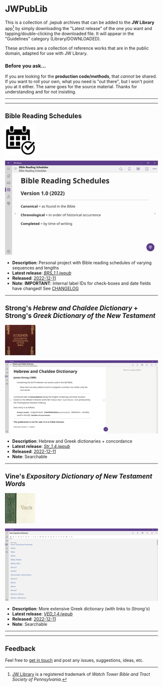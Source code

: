 # JWPubLib

This is a collection of *.jwpub* archives that can be added to the **JW Library** app[^1] by simply downloading the "Latest release" of the one you want and tapping/double-clicking the downloaded file. It will appear in the "Guidelines" category (Library/DOWNLOADED).

These archives are a collection of reference works that are in the public domain, adapted for use with JW Library.

### Before you ask...

If you are looking for the **production code/methods**, that *cannot* be shared. If you want to roll your own, what you need is "out there", but I won't point you at it either. The same goes for the source material. Thanks for understanding and for not insisting.
____
____
## Bible Reading Schedules
<img src="screenshots/BRS_270x270.jpg" width="100px">

![preview](screenshots/BRS.gif)

* **Description**: Personal project with Bible reading schedules of varying sequences and lengths
* **Latest release**: [*BRS_1.1.jwpub*](https://github.com/erykjj/jwpublib/releases/tag/BRS_1.1)
* **Released**: [2022-12-11](CHANGELOG.md/#brs_11---2022-12-11)
* **Note**: **IMPORTANT**: Internal label IDs for check-boxes and date fields have changed! See [CHANGELOG](CHANGELOG.md/#brs_11---2022-12-11)

____
## Strong's *Hebrew and Chaldee Dictionary* + Strong's *Greek Dictionary of the New Testament*
<img src="screenshots/Strongs_270x270.jpg" width="100px">

![preview](screenshots/Str.gif)

* **Description**: Hebrew and Greek dictionaries + concordance
* **Latest release**: [*Str_1.4.jwpub*](https://github.com/erykjj/jwpublib/releases/tag/Str_1.4)
* **Released**: [2022-12-11](CHANGELOG.md/#str_14---2022-12-11)
* **Note**: Searchable 

____
## Vine's *Expository Dictionary of New Testament Words*
<img src="screenshots/Vines_270x270.jpg" width="100px">

![preview](screenshots/VED.gif)

* **Description**: More extensive Greek dictionary (with links to *Strong's*)
* **Latest release**: [*VED_1.4.jwpub*](https://github.com/erykjj/jwpublib/releases/tag/VED_1.4)
* **Released**: [2022-12-11](CHANGELOG.md/#ved_14---2022-12-11)
* **Note**: Searchable
____
____
## Feedback

Feel free to [get in touch](https://github.com/erykjj/jwpublib/issues) and post any issues, suggestions, ideas, etc.

[^1]: [JW Library](https://www.jw.org/en/online-help/jw-library/) is a registered trademark of *Watch Tower Bible and Tract Society of Pennsylvania*.
